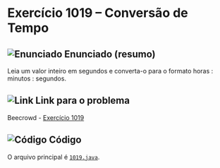 # Exercício 1019 – Conversão de Tempo

## <img src="https://img.icons8.com/ios-glyphs/24/000000/book.png" alt="Enunciado" /> Enunciado (resumo)  
Leia um valor inteiro em segundos e converta-o para o formato horas : minutos : segundos.  

## <img src="https://img.icons8.com/ios-glyphs/24/000000/link.png" alt="Link" /> Link para o problema  
Beecrowd - [Exercício 1019](https://www.beecrowd.com.br/judge/pt/problems/view/1019)

## <img src="https://img.icons8.com/ios-glyphs/24/000000/code.png" alt="Código" /> Código  
O arquivo principal é [`1019.java`](1019.java).
